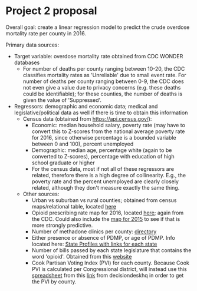 # Project 2 proposal

Overall goal: create a linear regression model to predict the crude overdose mortality rate per county in 2016.

Primary data sources:
* Target variable: overdose mortality rate obtained from CDC WONDER databases
  * For number of deaths per county ranging between 10-20, the CDC classifies mortality rates as 'Unreliable' due to small event rate. For number of deaths per county ranging between 0-9, the CDC does not even give a value due to privacy concerns (e.g. these deaths could be identifiable); for these counties, the number of deaths is given the value of 'Suppressed'.
* Regressors: demographic and economic data; medical and legislative/political data as well if there is time to obtain this information
  * Census data (obtained from https://api.census.gov/):
    * Economic: median household salary, poverty rate (may have to convert this to Z-scores from the national average poverty rate for 2016, since otherwise percentage is a bounded variable between 0 and 100), percent unemployed
    * Demographic: median age, percentage white (again to be converted to Z-scores), percentage with education of high school graduate or higher
    * For the census data, most if not all of these regressors are related, therefore there is a high degree of collinearity. E.g., the poverty rate and the percent unemployed are clearly closely related, although they don't measure exactly the same thing.
  * Other sources:
    * Urban vs suburban vs rural counties; obtained from census maps/relational table, located [here](https://www.census.gov/geo/maps-data/data/ua_rel_download.html)
    * Opioid prescribing rate map for 2016, located [here](https://www.cdc.gov/drugoverdose/maps/rxcounty2016.html); again from the CDC. Could also include the [map for 2015](https://www.cdc.gov/drugoverdose/maps/rxcounty2015.html) to see if that is more strongly predictive.
    * Number of methadone clinics per county: [directory](http://www.opiateaddictionresource.com/treatment/methadone_clinic_directory)
    * Either presence or absence of PDMP, or age of PDMP. Info located here: [State Profiles with links for each state](http://www.pdmpassist.org/content/state-profiles)
    * Number of bills passed by each state legislature that contains the word 'opioid'. Obtained from this [website](http://www.ncsl.org/research/telecommunications-and-information-technology/ncsl-50-state-searchable-bill-tracking-databases.aspx)
    * Cook Partisan Voting Index (PVI) for each county. Because Cook PVI is calculated per Congressional district, will instead use this [spreadsheet](https://docs.google.com/spreadsheets/d/1lpIJK1wHTSX3yw00vI_eUi6qpOq3yppozh_I5EdLLC4/edit#gid=0) from this [link](https://decisiondeskhq.com/news/2016-county-pvis-with-county-by-county-calculations/) from decisiondeskhq in order to get the PVI by county.
